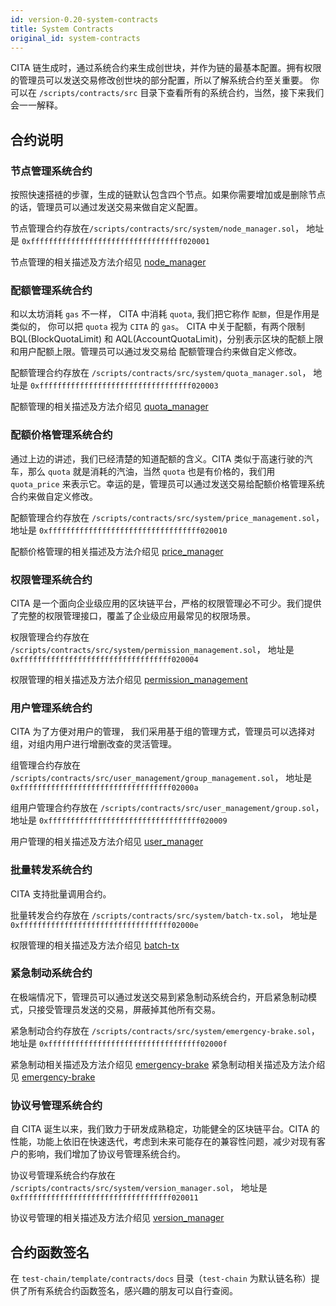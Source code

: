 ```yaml
---
id: version-0.20-system-contracts
title: System Contracts
original_id: system-contracts
---
```


CITA 链生成时，通过系统合约来生成创世块，并作为链的最基本配置。拥有权限的管理员可以发送交易修改创世块的部分配置，所以了解系统合约至关重要。 你可以在 `/scripts/contracts/src` 目录下查看所有的系统合约，当然，接下来我们会一一解释。

## 合约说明

### 节点管理系统合约

按照快速搭裢的步骤，生成的链默认包含四个节点。如果你需要增加或是删除节点的话，管理员可以通过发送交易来做自定义配置。

节点管理合约存放在`/scripts/contracts/src/system/node_manager.sol`， 地址是 `0xffffffffffffffffffffffffffffffffff020001`

节点管理的相关描述及方法介绍见 [node_manager](./system-management/node)

### 配额管理系统合约

和以太坊消耗 `gas` 不一样， CITA 中消耗 `quota`, 我们把它称作 `配额`，但是作用是类似的， 你可以把 `quota` 视为 `CITA` 的 `gas`。 CITA 中关于配额，有两个限制 BQL(BlockQuotaLimit) 和 AQL(AccountQuotaLimit)，分别表示区块的配额上限和用户配额上限。管理员可以通过发交易给 配额管理合约来做自定义修改。

配额管理合约存放在 `/scripts/contracts/src/system/quota_manager.sol`， 地址是 `0xffffffffffffffffffffffffffffffffff020003`

配额管理的相关描述及方法介绍见 [quota_manager](./system-management/quota)

### 配额价格管理系统合约

通过上边的讲述，我们已经清楚的知道配额的含义。CITA 类似于高速行驶的汽车，那么 `quota` 就是消耗的汽油，当然 `quota` 也是有价格的，我们用 `quota_price` 来表示它。幸运的是，管理员可以通过发送交易给配额价格管理系统合约来做自定义修改。

配额管理合约存放在 `/scripts/contracts/src/system/price_management.sol`， 地址是 `0xffffffffffffffffffffffffffffffffff020010`

配额价格管理的相关描述及方法介绍见 [price_manager](./system-management/price)

### 权限管理系统合约

CITA 是一个面向企业级应用的区块链平台，严格的权限管理必不可少。我们提供了完整的权限管理接口，覆盖了企业级应用最常见的权限场景。

权限管理合约存放在 `/scripts/contracts/src/system/permission_management.sol`， 地址是 `0xffffffffffffffffffffffffffffffffff020004`

权限管理的相关描述及方法介绍见 [permission_management](./system-management/permission)

### 用户管理系统合约

CITA 为了方便对用户的管理， 我们采用基于组的管理方式，管理员可以选择对组，对组内用户进行增删改查的灵活管理。

组管理合约存放在 `/scripts/contracts/src/user_management/group_management.sol`， 地址是 `0xffffffffffffffffffffffffffffffffff02000a`

组用户管理合约存放在 `/scripts/contracts/src/user_management/group.sol`， 地址是 `0xffffffffffffffffffffffffffffffffff020009`

用户管理的相关描述及方法介绍见 [user_manager](./system-management/user)

### 批量转发系统合约

CITA 支持批量调用合约。

批量转发合约存放在 `/scripts/contracts/src/system/batch-tx.sol`， 地址是 `0xffffffffffffffffffffffffffffffffff02000e`

权限管理的相关描述及方法介绍见 [batch-tx](./system-management/batch-tx)

### 紧急制动系统合约

在极端情况下，管理员可以通过发送交易到紧急制动系统合约，开启紧急制动模式，只接受管理员发送的交易，屏蔽掉其他所有交易。

紧急制动合约存放在 `/scripts/contracts/src/system/emergency-brake.sol`， 地址是 `0xffffffffffffffffffffffffffffffffff02000f`

紧急制动相关描述及方法介绍见 [emergency-brake](./emergency-brake) 紧急制动相关描述及方法介绍见 [emergency-brake](./system-management/emergency-brake)

### 协议号管理系统合约

自 CITA 诞生以来，我们致力于研发成熟稳定，功能健全的区块链平台。CITA 的性能，功能上依旧在快速迭代，考虑到未来可能存在的兼容性问题，减少对现有客户的影响，我们增加了协议号管理系统合约。

协议号管理系统合约存放在 `/scripts/contracts/src/system/version_manager.sol`， 地址是　`0xffffffffffffffffffffffffffffffffff020011`

协议号管理的相关描述及方法介绍见 [version_manager](./system-management/version)

## 合约函数签名

在 `test-chain/template/contracts/docs` 目录（`test-chain` 为默认链名称）提供了所有系统合约函数签名，感兴趣的朋友可以自行查阅。
